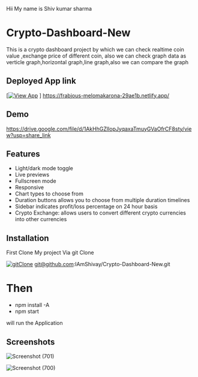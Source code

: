 

Hii My name is Shiv kumar sharma 

# Crypto-Dashboard-New

This is a crypto dashboard project by which we can check realtime coin value ,exchange price of different coin, 
also we can check graph data as verticle graph,horizontal graph,line graph,also we can compare the graph
## Deployed App link

[[![View App](https://img.shields.io/badge/-View%20App-red)](https://frabjous-melomakarona-29ae1b.netlify.app/)
] 
https://frabjous-melomakarona-29ae1b.netlify.app/
## Demo

https://drive.google.com/file/d/1AkHhGZlIopJyqaxaTmuyGVaOfrCF8sty/view?usp=share_link


## Features
- Light/dark mode toggle
- Live previews
- Fullscreen mode
- Responsive
- Chart types to choose from
- Duration buttons allows you to choose from multiple duration timelines
- Sidebar indicates profit/loss percentage on 24 hour basis
- Crypto Exchange: allows users to convert different crypto currencies into other currencies
## Installation
First Clone My project Via git Clone

[![gitClone](https://img.shields.io/badge/-git%20clone-red)](git@github.com:IAmShivay/Crypto-Dashboard-New.git)
git@github.com:IAmShivay/Crypto-Dashboard-New.git
# Then
- npm install -A
- npm start 

will run the Application
## Screenshots

![Screenshot (701)](https://user-images.githubusercontent.com/109723638/209617571-c508914c-7e37-4efa-87ea-18b71fe4a2a8.png)

![Screenshot (700)](https://user-images.githubusercontent.com/109723638/209617579-4646f64e-0c45-4955-aadf-4501ff08ed6c.png)
